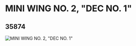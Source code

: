 # MINI WING NO. 2, "DEC NO. 1"
## 35874
![MINI WING NO. 2, "DEC NO. 1"](https://lc-www-live-s.legocdn.com/media/bricks/5/2/6207748.jpg)